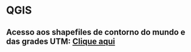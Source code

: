 # QGIS
## Acesso aos shapefiles de contorno do mundo e das grades UTM: [Clique aqui](https://drive.google.com/drive/folders/1JWuU8tNse7RKgcGOO255YUAZOuKF0uEG?usp=sharing)
